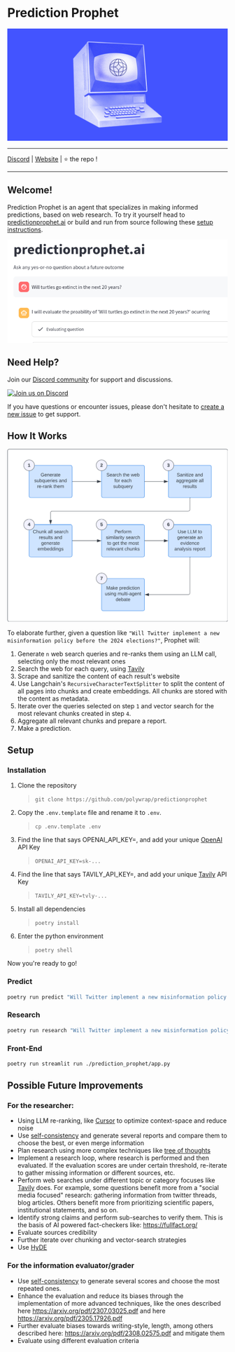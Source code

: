 # Prediction Prophet
![](./docs/imgs/banner.png)

---

[Discord](https://discord.gg/k7UCsH3ps9) | [Website](https://predictionprophet.ai) | :star: the repo !  

---

## Welcome!

Prediction Prophet is an agent that specializes in making informed predictions, based on web research. To try it yourself head to [predictionprophet.ai](https://predictionprophet.ai) or build and run from source following these [setup instructions](#setup).

![](./docs/imgs/predictionprophet-app.png)

## Need Help?

Join our [Discord community](https://discord.gg/k7UCsH3ps9) for support and discussions.

[![Join us on Discord](https://invidget.switchblade.xyz/k7UCsH3ps9)](https://discord.com/invite/k7UCsH3ps9)

If you have questions or encounter issues, please don't hesitate to [create a new issue](https://github.com/polywrap/predictionprophet/issues/new) to get support.


## How It Works
![](./docs/imgs/diagram.png)

To elaborate further, given a question like `"Will Twitter implement a new misinformation policy before the 2024 elections?"`, Prophet will:  

1. Generate `n` web search queries and re-ranks them using an LLM call, selecting only the most relevant ones
2. Search the web for each query, using [Tavily](https://tavily.com/)
3. Scrape and sanitize the content of each result's website
4. Use Langchain's `RecursiveCharacterTextSplitter` to split the content of all pages into chunks and create embeddings. All chunks are stored with the content as metadata.
5. Iterate over the queries selected on step `1` and vector search for the most relevant chunks created in step `4`.
6. Aggregate all relevant chunks and prepare a report.
7. Make a prediction.

## Setup

### Installation

1. Clone the repository 
    > `git clone https://github.com/polywrap/predictionprophet`
2. Copy the `.env.template` file and rename it to `.env`.  
    > `cp .env.template .env`
3. Find the line that says OPENAI_API_KEY=, and add your unique [OpenAI](https://openai.com/) API Key  
    > `OPENAI_API_KEY=sk-...`
4. Find the line that says TAVILY_API_KEY=, and add your unique [Tavily](https://tavily.com/) API Key  
    > `TAVILY_API_KEY=tvly-...`
5. Install all dependencies
    > `poetry install`
6. Enter the python environment
    > `poetry shell`

Now you're ready to go!

### Predict

```bash
poetry run predict "Will Twitter implement a new misinformation policy before the 2024 elections?"
```

### Research

```bash
poetry run research "Will Twitter implement a new misinformation policy before the 2024 elections?"
```

### Front-End

```bash
poetry run streamlit run ./prediction_prophet/app.py
```

## Possible Future Improvements

### For the researcher:

- Using LLM re-ranking, like [Cursor](https://twitter.com/amanrsanger/status/1732145826963828997?s=03) to optimize context-space and reduce noise
- Use [self-consistency](https://www.promptingguide.ai/techniques/consistency) and generate several reports and compare them to choose the best, or even merge information
- Plan research using more complex techniques like [tree of thoughts](https://arxiv.org/abs/2305.10601)
- Implement a research loop, where research is performed and then evaluated. If the evaluation scores are under certain threshold, re-iterate to gather missing information or different sources, etc.
- Perform web searches under different topic or category focuses like [Tavily](https://app.tavily.com/home) does. For example, some questions benefit more from a "social media focused" research: gathering information from twitter threads, blog articles. Others benefit more from prioritizing scientific papers, institutional statements, and so on.
- Identify strong claims and perform sub-searches to verify them. This is the basis of AI powered fact-checkers like: https://fullfact.org/
- Evaluate sources credibility
- Further iterate over chunking and vector-search strategies
- Use [HyDE](https://medium.com/@juanc.olamendy/revolutionizing-retrieval-the-mastering-hypothetical-document-embeddings-hyde-b1fc06b9a6cc)

### For the information evaluator/grader

- Use [self-consistency](https://www.promptingguide.ai/techniques/consistency) to generate several scores and choose the most repeated ones.
- Enhance the evaluation and reduce its biases through the implementation of more advanced techniques, like the ones described here https://arxiv.org/pdf/2307.03025.pdf and here https://arxiv.org/pdf/2305.17926.pdf
- Further evaluate biases towards writing-style, length, among others described here: https://arxiv.org/pdf/2308.02575.pdf and mitigate them
- Evaluate using different evaluation criteria
